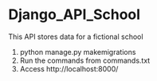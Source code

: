 # Django_API_School
This API stores data for a fictional school


1) python manage.py makemigrations
2) Run the commands from commands.txt
3) Access http://localhost:8000/
